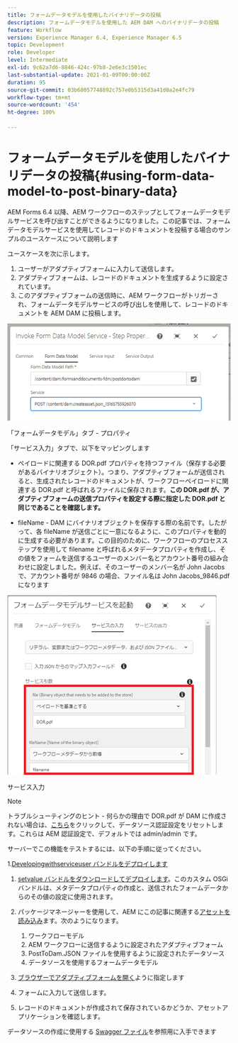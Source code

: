 ```yaml
---
title: フォームデータモデルを使用したバイナリデータの投稿
description: フォームデータモデルを使用した AEM DAM へのバイナリデータの投稿
feature: Workflow
version: Experience Manager 6.4, Experience Manager 6.5
topic: Development
role: Developer
level: Intermediate
exl-id: 9c62a7d6-8846-424c-97b8-2e6e3c1501ec
last-substantial-update: 2021-01-09T00:00:00Z
duration: 95
source-git-commit: 03b68057748892c757e0b5315d3a41d0a2e4fc79
workflow-type: tm+mt
source-wordcount: '454'
ht-degree: 100%

---
```


# フォームデータモデルを使用したバイナリデータの投稿{#using-form-data-model-to-post-binary-data}

AEM Forms 6.4 以降、AEM ワークフローのステップとしてフォームデータモデルサービスを呼び出すことができるようになりました。この記事では、フォームデータモデルサービスを使用してレコードのドキュメントを投稿する場合のサンプルのユースケースについて説明します

ユースケースを次に示します。

1. ユーザーがアダプティブフォームに入力して送信します。
1. アダプティブフォームは、レコードのドキュメントを生成するように設定されています。
1. このアダプティブフォームの送信時に、AEM ワークフローがトリガーされ、フォームデータモデルサービスの呼び出しを使用して、レコードのドキュメントを AEM DAM に投稿します。

![posttodam](assets/posttodamshot1.png)

「フォームデータモデル」タブ - プロパティ

「サービス入力」タブで、以下をマッピングします

* ペイロードに関連する DOR.pdf プロパティを持つファイル（保存する必要があるバイナリオブジェクト）。つまり、アダプティブフォームが送信されると、生成されたレコードのドキュメントが、ワークフローペイロードに関連する DOR.pdf と呼ばれるファイルに保存されます。**この DOR.pdf が、アダプティブフォームの送信プロパティを設定する際に指定した DOR.pdf と同じであることを確認します。**

* fileName - DAM にバイナリオブジェクトを保存する際の名前です。したがって、各 fileName が送信ごとに一意になるように、このプロパティを動的に生成する必要があります。この目的のために、ワークフローのプロセスステップを使用して filename と呼ばれるメタデータプロパティを作成し、その値をフォームを送信するユーザーのメンバー名とアカウント番号の組み合わせに設定しました。例えば、そのユーザーのメンバー名が John Jacobs で、アカウント番号が 9846 の場合、ファイル名は John Jacobs_9846.pdf になります

![fdmserviceinput](assets/fdminputservice.png)

サービス入力

>[!NOTE]
>
>トラブルシューティングのヒント - 何らかの理由で DOR.pdf が DAM に作成されない場合は、[こちら](http://localhost:4502/mnt/overlay/fd/fdm/gui/components/admin/fdmcloudservice/properties.html?item=%2Fconf%2Fglobal%2Fsettings%2Fcloudconfigs%2Ffdm%2Fpostdortodam)をクリックして、データソース認証設定をリセットします。これらは AEM 認証設定で、デフォルトでは admin/admin です。

サーバーでこの機能をテストするには、以下の手順に従ってください。

1.[Developingwithserviceuser バンドルをデプロイします](/help/forms/assets/common-osgi-bundles/DevelopingWithServiceUser.jar)

1. [setvalue バンドルをダウンロードしてデプロイします](/help/forms/assets/common-osgi-bundles/SetValueApp.core-1.0-SNAPSHOT.jar)。このカスタム OSGi バンドルは、メタデータプロパティの作成と、送信されたフォームデータからのその値の設定に使用されます。

1. パッケージマネージャーを使用して、AEM にこの記事に関連する[アセットを読み込み](assets/postdortodam.zip)ます。次のようになります。

   1. ワークフローモデル
   1. AEM ワークフローに送信するように設定されたアダプティブフォーム
   1. PostToDam.JSON ファイルを使用するように設定されたデータソース
   1. データソースを使用するフォームデータモデル

1. [ブラウザーでアダプティブフォームを開く](http://localhost:4502/content/dam/formsanddocuments/helpx/timeoffrequestform/jcr:content?wcmmode=disabled)ように指定します
1. フォームに入力して送信します。
1. レコードのドキュメントが作成されて保存されているかどうか、アセットアプリケーションを確認します。


データソースの作成に使用する [Swagger ファイル](http://localhost:4502/conf/global/settings/cloudconfigs/fdm/postdortodam/jcr:content/swaggerFile)を参照用に入手できます
